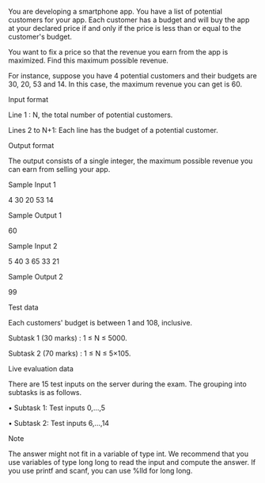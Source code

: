  You are developing a smartphone app. You have a list of potential customers for your app. Each customer has a budget and will buy the app at your declared price if and only if the price is less than or equal to the customer's budget.

You want to fix a price so that the revenue you earn from the app is maximized. Find this maximum possible revenue.

For instance, suppose you have 4 potential customers and their budgets are 30, 20, 53 and 14. In this case, the maximum revenue you can get is 60.

Input format

Line 1 : N, the total number of potential customers.

Lines 2 to N+1: Each line has the budget of a potential customer.

Output format

The output consists of a single integer, the maximum possible revenue you can earn from selling your app.

Sample Input 1

4
30
20
53
14


Sample Output 1

60


Sample Input 2

5
40
3
65
33
21


Sample Output 2

99


Test data

Each customers' budget is between 1 and 108, inclusive.

Subtask 1 (30 marks) : 1 ≤ N ≤ 5000.

Subtask 2 (70 marks) : 1 ≤ N ≤ 5×105.

Live evaluation data

There are 15 test inputs on the server during the exam. The grouping into subtasks is as follows.

• Subtask 1: Test inputs 0,…,5

• Subtask 2: Test inputs 6,…,14


Note

The answer might not fit in a variable of type int. We recommend that you use variables of type long long to read the input and compute the answer. If you use printf and scanf, you can use %lld for long long. 
